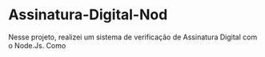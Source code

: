 # Assinatura-Digital-Nod
Nesse projeto, realizei um sistema de verificação de Assinatura Digital com o Node.Js. Como
